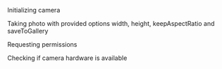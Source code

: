 Initializing camera

<snippet id='camera-module-code'/>

Taking photo with provided options width, height, keepAspectRatio and saveToGallery

<snippet id='camera-module-photo-code'/>

Requesting permissions

<snippet id='camera-module-perm-code'/>

Checking if camera hardware is available

<snippet id='camera-module-avai-code'/>
